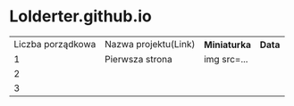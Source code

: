 # Lolderter.github.io

<table>
<tr>
  <td>Liczba porządkowa</td>
  <td>Nazwa projektu(Link)</td>
  <th>Miniaturka</th>
  <th>Data</th>
</tr>
<tr>
  <td>1</td>
  <td>Pierwsza strona</td>
  <td>img src=...</td>
</tr>
<tr>
  <td>2</td>
  <td></td>
  <td></td>
</tr>
<tr>
  <td>3</td>
  <td></td>
  <td></td>
</tr>


<table>

